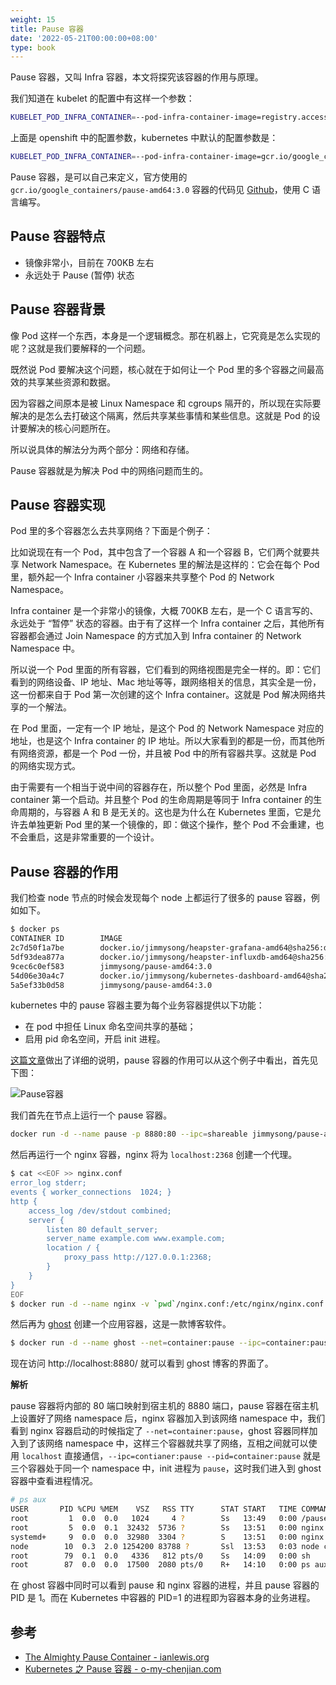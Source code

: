 ```yaml
---
weight: 15
title: Pause 容器
date: '2022-05-21T00:00:00+08:00'
type: book
---
```


Pause 容器，又叫 Infra 容器，本文将探究该容器的作用与原理。

我们知道在 kubelet 的配置中有这样一个参数：

```bash
KUBELET_POD_INFRA_CONTAINER=--pod-infra-container-image=registry.access.redhat.com/rhel7/pod-infrastructure:latest
```

上面是 openshift 中的配置参数，kubernetes 中默认的配置参数是：

```bash
KUBELET_POD_INFRA_CONTAINER=--pod-infra-container-image=gcr.io/google_containers/pause-amd64:3.0
```

Pause 容器，是可以自己来定义，官方使用的 `gcr.io/google_containers/pause-amd64:3.0` 容器的代码见 [Github](https://github.com/kubernetes/kubernetes/tree/master/build/pause)，使用 C 语言编写。

## Pause 容器特点

- 镜像非常小，目前在 700KB 左右
- 永远处于 Pause (暂停) 状态

## Pause 容器背景

像 Pod 这样一个东西，本身是一个逻辑概念。那在机器上，它究竟是怎么实现的呢？这就是我们要解释的一个问题。

既然说 Pod 要解决这个问题，核心就在于如何让一个 Pod 里的多个容器之间最高效的共享某些资源和数据。

因为容器之间原本是被 Linux Namespace 和 cgroups 隔开的，所以现在实际要解决的是怎么去打破这个隔离，然后共享某些事情和某些信息。这就是 Pod 的设计要解决的核心问题所在。

所以说具体的解法分为两个部分：网络和存储。

Pause 容器就是为解决 Pod 中的网络问题而生的。

## Pause 容器实现

Pod 里的多个容器怎么去共享网络？下面是个例子：

比如说现在有一个 Pod，其中包含了一个容器 A 和一个容器 B，它们两个就要共享 Network Namespace。在 Kubernetes 里的解法是这样的：它会在每个 Pod 里，额外起一个 Infra container 小容器来共享整个 Pod 的 Network Namespace。

Infra container 是一个非常小的镜像，大概 700KB 左右，是一个 C 语言写的、永远处于 “暂停” 状态的容器。由于有了这样一个 Infra container 之后，其他所有容器都会通过 Join Namespace 的方式加入到 Infra container 的 Network Namespace 中。

所以说一个 Pod 里面的所有容器，它们看到的网络视图是完全一样的。即：它们看到的网络设备、IP 地址、Mac 地址等等，跟网络相关的信息，其实全是一份，这一份都来自于 Pod 第一次创建的这个 Infra container。这就是 Pod 解决网络共享的一个解法。

在 Pod 里面，一定有一个 IP 地址，是这个 Pod 的 Network Namespace 对应的地址，也是这个 Infra container 的 IP 地址。所以大家看到的都是一份，而其他所有网络资源，都是一个 Pod 一份，并且被 Pod 中的所有容器共享。这就是 Pod 的网络实现方式。

由于需要有一个相当于说中间的容器存在，所以整个 Pod 里面，必然是 Infra container 第一个启动。并且整个 Pod 的生命周期是等同于 Infra container 的生命周期的，与容器 A 和 B 是无关的。这也是为什么在 Kubernetes 里面，它是允许去单独更新 Pod 里的某一个镜像的，即：做这个操作，整个 Pod 不会重建，也不会重启，这是非常重要的一个设计。

## Pause 容器的作用

我们检查 node 节点的时候会发现每个 node 上都运行了很多的 pause 容器，例如如下。

```bash
$ docker ps
CONTAINER ID        IMAGE                                                                                                                    COMMAND                  CREATED             STATUS              PORTS               NAMES
2c7d50f1a7be        docker.io/jimmysong/heapster-grafana-amd64@sha256:d663759b3de86cf62e64a43b021f133c383e8f7b0dc2bdd78115bc95db371c9a       "/run.sh"                3 hours ago         Up 3 hours                              k8s_grafana_monitoring-influxdb-grafana-v4-5697c6b59-76zqs_kube-system_5788a3c5-29c0-11e8-9e88-525400005732_0
5df93dea877a        docker.io/jimmysong/heapster-influxdb-amd64@sha256:a217008b68cb49e8f038c4eeb6029261f02adca81d8eae8c5c01d030361274b8      "influxd --config ..."   3 hours ago         Up 3 hours                              k8s_influxdb_monitoring-influxdb-grafana-v4-5697c6b59-76zqs_kube-system_5788a3c5-29c0-11e8-9e88-525400005732_0
9cec6c0ef583        jimmysong/pause-amd64:3.0                                                                                                "/pause"                 3 hours ago         Up 3 hours                              k8s_POD_monitoring-influxdb-grafana-v4-5697c6b59-76zqs_kube-system_5788a3c5-29c0-11e8-9e88-525400005732_0
54d06e30a4c7        docker.io/jimmysong/kubernetes-dashboard-amd64@sha256:668710d034c4209f8fa9a342db6d8be72b6cb5f1f3f696cee2379b8512330be4   "/dashboard --inse..."   3 hours ago         Up 3 hours                              k8s_kubernetes-dashboard_kubernetes-dashboard-65486f5fdf-lshl7_kube-system_27c414a1-29c0-11e8-9e88-525400005732_0
5a5ef33b0d58        jimmysong/pause-amd64:3.0                                                                                                "/pause"                 3 hours ago         Up 3 hours                              k8s_POD_kubernetes-dashboard-65486f5fdf-lshl7_kube-system_27c414a1-29c0-11e8-9e88-525400005732_0
```

kubernetes 中的 pause 容器主要为每个业务容器提供以下功能：

- 在 pod 中担任 Linux 命名空间共享的基础；
- 启用 pid 命名空间，开启 init 进程。

[这篇文章](https://www.ianlewis.org/en/almighty-pause-container)做出了详细的说明，pause 容器的作用可以从这个例子中看出，首先见下图：

![Pause容器](../../images/pause-container.png "Pause 容器示意图")

我们首先在节点上运行一个 pause 容器。

```bash
docker run -d --name pause -p 8880:80 --ipc=shareable jimmysong/pause-amd64:3.0
```

然后再运行一个 nginx 容器，nginx 将为 `localhost:2368` 创建一个代理。

```bash
$ cat <<EOF >> nginx.conf
error_log stderr;
events { worker_connections  1024; }
http {
    access_log /dev/stdout combined;
    server {
        listen 80 default_server;
        server_name example.com www.example.com;
        location / {
            proxy_pass http://127.0.0.1:2368;
        }
    }
}
EOF
$ docker run -d --name nginx -v `pwd`/nginx.conf:/etc/nginx/nginx.conf --net=container:pause --ipc=container:pause --pid=container:pause nginx
```

然后再为 [ghost](https://github.com/TryGhost/Ghost) 创建一个应用容器，这是一款博客软件。

```bash
$ docker run -d --name ghost --net=container:pause --ipc=container:pause --pid=container:pause ghost
```

现在访问 http://localhost:8880/ 就可以看到 ghost 博客的界面了。

**解析**

pause 容器将内部的 80 端口映射到宿主机的 8880 端口，pause 容器在宿主机上设置好了网络 namespace 后，nginx 容器加入到该网络 namespace 中，我们看到 nginx 容器启动的时候指定了 `--net=container:pause`，ghost 容器同样加入到了该网络 namespace 中，这样三个容器就共享了网络，互相之间就可以使用 `localhost` 直接通信，`--ipc=contianer:pause --pid=container:pause` 就是三个容器处于同一个 namespace 中，init 进程为 `pause`，这时我们进入到 ghost 容器中查看进程情况。

```bash
# ps aux
USER       PID %CPU %MEM    VSZ   RSS TTY      STAT START   TIME COMMAND
root         1  0.0  0.0   1024     4 ?        Ss   13:49   0:00 /pause
root         5  0.0  0.1  32432  5736 ?        Ss   13:51   0:00 nginx: master p
systemd+     9  0.0  0.0  32980  3304 ?        S    13:51   0:00 nginx: worker p
node        10  0.3  2.0 1254200 83788 ?       Ssl  13:53   0:03 node current/in
root        79  0.1  0.0   4336   812 pts/0    Ss   14:09   0:00 sh
root        87  0.0  0.0  17500  2080 pts/0    R+   14:10   0:00 ps aux
```

在 ghost 容器中同时可以看到 pause 和 nginx 容器的进程，并且 pause 容器的 PID 是 1。而在 Kubernetes 中容器的 PID=1 的进程即为容器本身的业务进程。

## 参考

- [The Almighty Pause Container - ianlewis.org](https://www.ianlewis.org/en/almighty-pause-container)
- [Kubernetes 之 Pause 容器 - o-my-chenjian.com](https://o-my-chenjian.com/2017/10/17/The-Pause-Container-Of-Kubernetes/)

